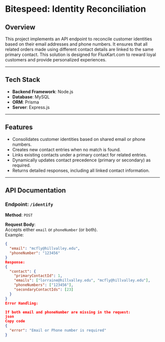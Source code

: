# Bitespeed: Identity Reconciliation

## Overview

This project implements an API endpoint to reconcile customer identities based on their email addresses and phone numbers. It ensures that all related orders made using different contact details are linked to the same primary contact. This solution is designed for FluxKart.com to reward loyal customers and provide personalized experiences.

---

## Tech Stack

- **Backend Framework**: Node.js
- **Database**: MySQL
- **ORM**: Prisma
- **Server**: Express.js

---

## Features

- Consolidates customer identities based on shared email or phone numbers.
- Creates new contact entries when no match is found.
- Links existing contacts under a primary contact for related entries.
- Dynamically updates contact precedence (primary or secondary) as required.
- Returns detailed responses, including all linked contact information.

---

## API Documentation

### Endpoint: `/identify`

**Method**: `POST`

**Request Body**:  
Accepts either `email` or `phoneNumber` (or both).  
Example:

```json
{
  "email": "mcfly@hillvalley.edu",
  "phoneNumber": "123456"
}
Response:
{
  "contact": {
    "primaryContactId": 1,
    "emails": ["lorraine@hillvalley.edu", "mcfly@hillvalley.edu"],
    "phoneNumbers": ["123456"],
    "secondaryContactIds": [23]
  }
}
Error Handling:

If both email and phoneNumber are missing in the request:
json
Copy code
{
  "error": "Email or Phone number is required"
}
